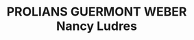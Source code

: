 ---
title: "PROLIANS GUERMONT WEBER Nancy Ludres"
url: /ludres/prolians-guermont-weber-nancy-ludres/
shop: Eisenwaren
---